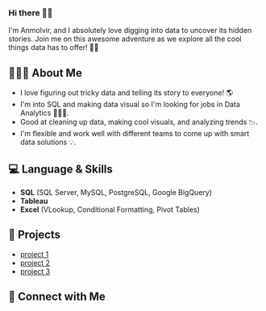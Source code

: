 ### Hi there 👋🏾
I'm Anmolvir, and I absolutely love digging into data to uncover its hidden stories. Join me on this awesome adventure as we explore all the cool things data has to offer! 🚀💡

## 🙋🏾‍♀️ About Me
- I love figuring out tricky data and telling its story to everyone! 🌎 
- I'm into SQL and making data visual so I'm looking for jobs in Data Analytics 👩🏾‍💻. 
- Good at cleaning up data, making cool visuals, and analyzing trends 📉.
- I'm flexible and work well with different teams to come up with smart data solutions 💡.

## 💻 Language & Skills
- **SQL** (SQL Server, MySQL, PostgreSQL, Google BigQuery)
- **Tableau**
- **Excel** (VLookup, Conditional Formatting, Pivot Tables)

## 🚀 Projects
- [project 1](https://github.com/anmolvir-kaur/HRSurveyAnalysis/blob/main/README.md)
- [project 2](https://github.com/anmolvir-kaur/MotorVehicleTheftsAnalysis/blob/main/README.md)
- [project 3](https://github.com/anmolvir-kaur/TasteoftheWorldCafeMenuAnalysis/blob/main/README.md)
## 🤝 Connect with Me



